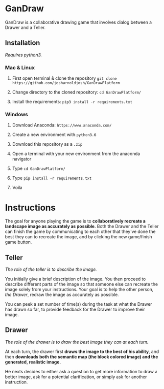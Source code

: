 # GanDraw
GanDraw is a collaborative drawing game that involves dialog between a Drawer and a Teller. 

## Installation

*Requires python3.*

### Mac & Linux

1. First open terminal & clone the repository
    `git clone https://github.com/josharnoldjosh/GanDrawPlatform`

2. Change directory to the cloned repository:
    `cd GanDrawPlatform/`

3. Install the requirements:
    `pip3 install -r requirements.txt`

### Windows

1. Download Anaconda: `https://www.anaconda.com/`

2. Create a new environment with `python3.6`

3. Download this repository as a `.zip`

4. Open a terminal with your new environment from the anaconda navigator

5. Type `cd GanDrawPlatform/`

6. Type `pip install -r requirements.txt`

7. Voila

# Instructions

The goal for anyone playing the game is to **collaboratively recreate a landscape image as accurately as possible.** Both the Drawer and the Teller can finish the game by communicating to each other that they've done the best they can to recreate the image, and by clicking the new game/finish game button.

## Teller
*The role of the teller is to describe the image.*

You initially give a brief description of the image. You then proceed to describe different parts of the image so that someone else can recreate the image solely from your instructions. Your goal is to help the other person, *the Drawer*, redraw the image as accurately as possible.

You can peek a set number of time(s) during the task at what the Drawer has drawn so far, to provide feedback for the Drawer to improve their image.

## Drawer
*The role of the drawer is to draw the best image they can at each turn.*

At each turn, the drawer first **draws the image to the best of his ability**, and then **downloads both the semantic map (the block colored image) and the generated, realistic image.** 

He nexts decides to either ask a question to get more information to draw a better image, ask for a potential clarification, or simply ask for another instruction.
